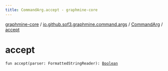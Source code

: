 ```yaml
---
title: CommandArg.accept - graphmine-core
---
```


[graphmine-core](../../index.html) / [io.github.sof3.graphmine.command.args](../index.html) / [CommandArg](index.html) / [accept](./accept.html)

# accept

`fun accept(parser: FormattedStringReader): `[`Boolean`](https://kotlinlang.org/api/latest/jvm/stdlib/kotlin/-boolean/index.html)